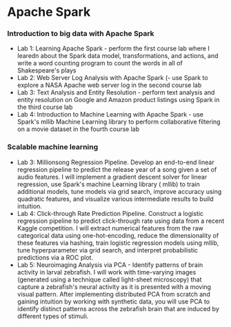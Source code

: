 # Apache Spark
### Introduction to big data with Apache Spark
* Lab 1: Learning Apache Spark - perform the first course lab where I learedn about the Spark data model, transformations, and actions, and write a word counting program to count the words in all of Shakespeare's plays
* Lab 2: Web Server Log Analysis with Apache Spark (- use Spark to explore a NASA Apache web server log in the second course lab 
* Lab 3: Text Analysis and Entity Resolution - perform text analysis and entity resolution on Google and Amazon product listings using Spark in the third course lab
* Lab 4: Introduction to Machine Learning with Apache Spark - use Spark's mllib Machine Learning library to perform collaborative filtering on a movie dataset in the fourth course lab 

### Scalable machine learning
* Lab 3: Millionsong Regression Pipeline. Develop an end-to-end linear regression pipeline to predict the release year of a song given a set of audio features. I will implement a gradient descent solver for linear regression, use Spark's machine Learning library ( mllib) to train additional models, tune models via grid search, improve accuracy using quadratic features, and visualize various intermediate results to build intuition. 
* Lab 4: Click-through Rate Prediction Pipeline. Construct a logistic regression pipeline to predict click-through rate using data from a recent Kaggle competition. I will extract numerical features from the raw categorical data using one-hot-encoding, reduce the dimensionality of these features via hashing, train logistic regression models using mllib, tune hyperparameter via grid search, and interpret probabilistic predictions via a ROC plot.
* Lab 5: Neuroimaging Analysis via PCA - Identify patterns of brain activity in larval zebrafish. I will work with time-varying images (generated using a technique called light-sheet microscopy) that capture a zebrafish's neural activity as it is presented with a moving visual pattern. After implementing distributed PCA from scratch and gaining intuition by working with synthetic data, you will use PCA to identify distinct patterns across the zebrafish brain that are induced by different types of stimuli. 
